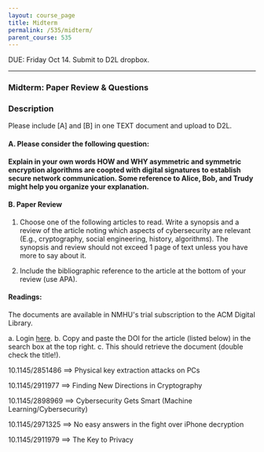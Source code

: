 ```yaml
---
layout: course_page
title: Midterm
permalink: /535/midterm/
parent_course: 535
---
```


DUE: Friday Oct 14. Submit to D2L dropbox. 

---


### Midterm: Paper Review & Questions


### Description

Please include [A] and [B] in one TEXT document and upload to D2L.

#### A. Please consider the following question:

**Explain in your own words HOW and WHY asymmetric and symmetric encryption algorithms are coopted with digital signatures to establish secure network communication. Some reference to Alice, Bob, and Trudy might help you organize your explanation.**

#### B. Paper Review

1. Choose one of the following articles to read. Write a synopsis and a review of the article noting which aspects of cybersecurity are relevant (E.g., cryptography, social engineering, history, algorithms). The synopsis and review should not exceed 1 page of text unless you have more to say about it.

2. Include the bibliographic reference to the article at the bottom of your review (use APA).


#### Readings:

The documents are available in NMHU's trial subscription to the ACM Digital Library. 

a. Login [here](http://donnelly.nmhu.edu:2048/login?url=http://dl.acm.org/). 
b. Copy and paste the DOI for the article (listed below) in the search box at the top right.
c. This should retrieve the document (double check the title!).


10.1145/2851486  ==> Physical key extraction attacks on PCs  

10.1145/2911977  ==> Finding New Directions in Cryptography 

10.1145/2898969  ==> Cybersecurity Gets Smart (Machine Learning/Cybersecurity)

10.1145/2971325  ==> No easy answers in the fight over iPhone decryption 

10.1145/2911979  ==> The Key to Privacy













